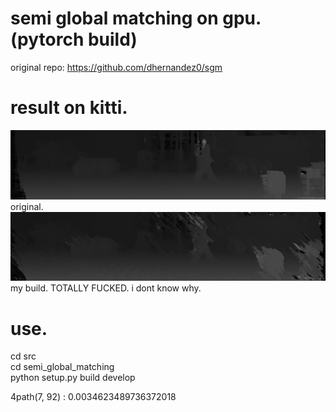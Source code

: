 
# semi global matching on gpu. (pytorch build)
original repo: https://github.com/dhernandez0/sgm

# result on kitti.
![sgm1](https://github.com/sjg918/sgm/blob/main/sgm1.png?raw=true)
original.
![sgmpy](https://github.com/sjg918/sgm/blob/main/sgmpy.png?raw=true)
my build. TOTALLY FUCKED. i dont know why.

# use.
cd src<br/>
cd semi_global_matching<br/>
python setup.py build develop<br/>

4path(7, 92) : 0.0034623489736372018
